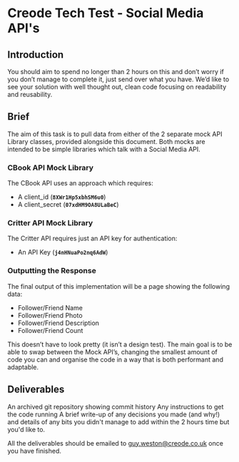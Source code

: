 # Creode Tech Test - Social Media API's

## Introduction

You should aim to spend no longer than 2 hours on this and don’t worry if you don’t manage to complete it, just send over what you have. We’d like to see your solution with well thought out, clean code focusing on readability and reusability.

## Brief

The aim of this task is to pull data from either of the 2 separate mock API Library classes, provided alongside this document. Both mocks are intended to be simple libraries which talk with a Social Media API.

### CBook API Mock Library
The CBook API uses an approach which requires:

 - A client_id (**`8XWr1Hp5xbhSM6u0`**)
 - A client_secret (**`07xdHM9OA8ULaBeC`**)

### Critter API Mock Library
The Critter API requires just an API key for authentication:

 - An API Key (**`j4nHNuaPo2nq6AdW`**)

### Outputting the Response
The final output of this implementation will be a page showing the following data:

 - Follower/Friend Name
 - Follower/Friend Photo
 - Follower/Friend Description
 - Follower/Friend Count

This doesn’t have to look pretty (it isn’t a design test). The main goal is to be able to swap between the Mock API’s, changing the smallest amount of code you can and organise the code in a way that is both performant and adaptable.

## Deliverables

An archived git repository showing commit history
Any instructions to get the code running
A brief write-up of any decisions you made (and why!) and details of any bits you didn't manage to add within the 2 hours time but you'd like to.

All the deliverables should be emailed to guy.weston@creode.co.uk once you have finished.
